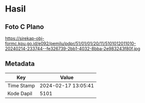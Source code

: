 # Hasil

## Foto C Plano

https://sirekap-obj-formc.kpu.go.id/e092/pemilu/pdpr/51/01/01/20/11/5101012011010-20240214-233744--fe326739-2bb1-4032-8bba-2e983243f80f.jpg


## Metadata

| Key        | Value               |
| ---------- | ------------------- |
| Time Stamp | 2024-02-17 13:05:41 |
| Kode Dapil | 5101                |



